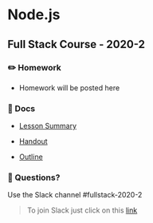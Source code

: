 # Node.js
## Full Stack Course - 2020-2

### ✏️ Homework

- Homework will be posted here

### 📄 Docs

- [Lesson Summary](./docs/summary.md)

- [Handout](./docs/Handout%20-%20Node.js.pdf)

- [Outline](./docs/Outline%20-%20Node.js.pdf)


### 🤔 Questions?

Use the Slack channel #fullstack-2020-2

> To join Slack just click on this [link](https://hamburgcodingschool.slack.com/join/shared_invite/enQtMjczNDI3OTE4NzIwLTE2ZmNkNDk5YTg3MDFlOTY2ZmU2YzU5YTU4MTNhNDg4MTRhNTMwYzFiNTdlOTdhYzllYzg5YmVkYzljNWExY2U#/)
